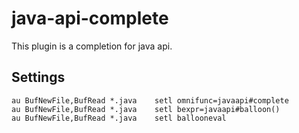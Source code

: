java-api-complete
=============
This plugin is a completion for java api.

Settings
--------

    au BufNewFile,BufRead *.java    setl omnifunc=javaapi#complete
    au BufNewFile,BufRead *.java    setl bexpr=javaapi#balloon()
    au BufNewFile,BufRead *.java    setl ballooneval
